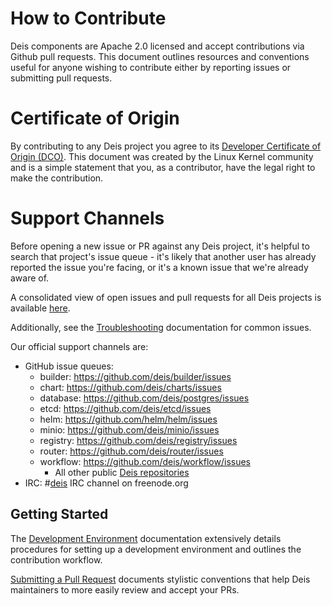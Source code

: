 # How to Contribute

Deis components are Apache 2.0 licensed and accept contributions via Github pull requests. This document outlines resources and conventions useful for anyone wishing to contribute either by reporting issues or submitting pull requests.

# Certificate of Origin

By contributing to any Deis project you agree to its [Developer Certificate of Origin (DCO)][dco]. This document was created by the Linux Kernel community and is a simple statement that you, as a contributor, have the legal right to make the contribution.

# Support Channels

Before opening a new issue or PR against any Deis project, it's helpful to search that project's issue queue - it's likely that another user has already reported the issue you're facing, or it's a known issue that we're already aware of.

A consolidated view of open issues and pull requests for all Deis projects is available [here][issues].

Additionally, see the [Troubleshooting][] documentation for common issues.

Our official support channels are:

- GitHub issue queues:
  - builder: https://github.com/deis/builder/issues
  - chart: https://github.com/deis/charts/issues
  - database: https://github.com/deis/postgres/issues
  - etcd: https://github.com/deis/etcd/issues
  - helm: https://github.com/helm/helm/issues
  - minio: https://github.com/deis/minio/issues
  - registry: https://github.com/deis/registry/issues
  - router: https://github.com/deis/router/issues
  - workflow: https://github.com/deis/workflow/issues
	- All other public [Deis repositories][repos]
- IRC: #[deis](irc://irc.freenode.org:6667/#deis) IRC channel on freenode.org

## Getting Started

The [Development Environment][dev-environment] documentation extensively details procedures for setting up a development environment and outlines the contribution workflow.

[Submitting a Pull Request][pr] documents stylistic conventions that help Deis maintainers to more easily review and accept your PRs.

[dco]: DCO
[issues]: https://github.com/pulls?utf8=%E2%9C%93&q=is%3Aopen+user%3Adeis+user%3Ahelm
[repos]: https://github.com/deis
[troubleshooting]: https://github.com/deis/docs-v2/blob/master/src/troubleshooting/troubleshooting.md
[dev-environment]: https://github.com/deis/docs-v2/blob/master/src/contributing/development-environment.md
[pr]: https://github.com/deis/docs-v2/blob/master/src/contributing/submitting-a-pull-request.md
